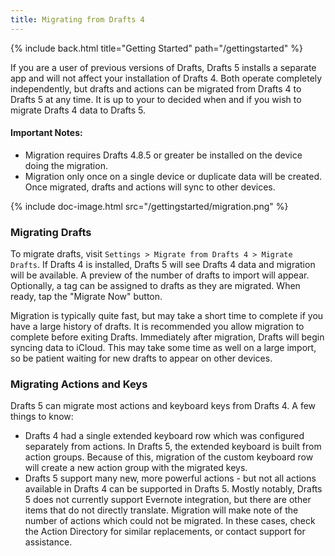 ```yaml
---
title: Migrating from Drafts 4
---
```


{% include back.html title="Getting Started" path="/gettingstarted" %}

If you are a user of previous versions of Drafts, Drafts 5 installs a separate app and will not affect your installation of Drafts 4. Both operate completely independently, but drafts and actions can be migrated from Drafts 4 to Drafts 5 at any time.  It is up to your to decided when and if you wish to migrate Drafts 4 data to Drafts 5.

#### Important Notes:

- Migration requires Drafts 4.8.5 or greater be installed on the device doing the migration.
- Migration only once on a single device or duplicate data will be created. Once migrated, drafts and actions will sync to other devices.

{% include doc-image.html src="/gettingstarted/migration.png" %}

### Migrating Drafts

To migrate drafts, visit `Settings > Migrate from Drafts 4 > Migrate Drafts`. If Drafts 4 is installed, Drafts 5 will see Drafts 4 data and migration will be available. A preview of the number of drafts to import will appear. Optionally, a tag can be assigned to drafts as they are migrated.  When ready, tap the "Migrate Now" button.  

Migration is typically quite fast, but may take a short time to complete if you have a large history of drafts. It is recommended you allow migration to complete before exiting Drafts. Immediately after migration, Drafts will begin syncing data to iCloud. This may take some time as well on a large import, so be patient waiting for new drafts to appear on other devices.

### Migrating Actions and Keys

Drafts 5 can migrate most actions and keyboard keys from Drafts 4. A few things to know:

- Drafts 4 had a single extended keyboard row which was configured separately from actions. In Drafts 5, the extended keyboard is built from action groups. Because of this, migration of the custom keyboard row will create a new action group with the migrated keys.
- Drafts 5 support many new, more powerful actions - but not all actions available in Drafts 4 can be supported in Drafts 5. Mostly notably, Drafts 5 does not currently support Evernote integration, but there are other items that do not directly translate. Migration will make note of the number of actions which could not be migrated. In these cases, check the Action Directory for similar replacements, or contact support for assistance. 
